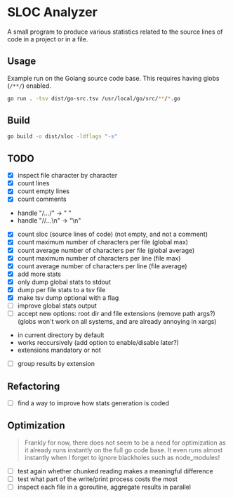 # SLOC Analyzer

A small program to produce various statistics related to the source lines of code
in a project or in a file.

## Usage

Example run on the Golang source code base.
This requires having globs (`/**/`) enabled.

```sh
go run . -tsv dist/go-src.tsv /usr/local/go/src/**/*.go
```

## Build

```sh
go build -o dist/sloc -ldflags "-s"
```

## TODO

- [x]  inspect file character by character
- [x]  count lines
- [x]  count empty lines
- [x]  count comments
  - handle "/*...*/" -> " "
  - handle "//...\n" -> "\n"
- [x]  count sloc (source lines of code) (not empty, and not a comment)
- [x]  count maximum number of characters per file (global max)
- [x]  count average number of characters per file (global average)
- [x]  count maximum number of characters per line (file max)
- [x]  count average number of characters per line (file average)
- [x]  add more stats
- [x]  only dump global stats to stdout
  - [x]  dump per file stats to a tsv file
  - [x]  make tsv dump optional with a flag
- [ ]  improve global stats output
- [ ]  accept new options: root dir and file extensions (remove path args?)
       (globs won't work on all systems, and are already annoying in xargs)
  - in current directory by default
  - works reccursively (add option to enable/disable later?)
  - extensions mandatory or not
- [ ]  group results by extension

## Refactoring

- [ ]  find a way to improve how stats generation is coded

## Optimization

> Frankly for now, there does not seem to be a need for optimization as it already runs instantly on the full go code base.
> It even runs almost instantly when I forget to ignore blackholes such as node_modules!

- [ ]  test again whether chunked reading makes a meaningful difference
- [ ]  test what part of the write/print process costs the most
- [ ]  inspect each file in a goroutine, aggregate results in parallel
